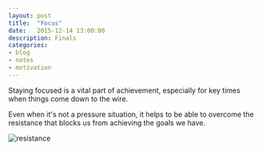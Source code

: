 ```yaml
---
layout: post
title:  "Focus"
date:   2015-12-14 13:00:00
description: Finals
categories:
- blog
- notes
- motivation
---
```


Staying focused is a vital part of achievement, especially for key times when things come down to the wire. 

Even when it's not a pressure situation, it helps to be able to overcome the resistance that blocks us from achieving the goals we have. 

![resistance][resistance] 

[resistance]: http://i.imgur.com/Zu8hEtt.png